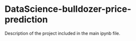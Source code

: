 # DataScience-bulldozer-price-prediction
Description of the project included in the main ipynb file.
